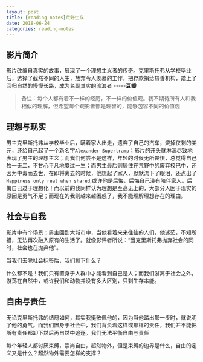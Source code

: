 ```yaml
---
layout: post
title: [reading-notes]荒野生存
date: 2018-06-24
categories: reading-notes
---
```



## 影片简介

影片改编自真实的故事，展现了一个理想主义者的传奇。克里斯托弗从学校毕业后，选择了截然不同的人生，放弃令人羡慕的工作，把存款捐给慈善机构，踏上了回归自然的慢慢长路，成为名副其实的流浪者 -----**豆瓣**

>备注：每个人都有着不一样的经历，不一样的价值观。我不期待所有人和我相似的理解，但希望每个观影者都是理智的，能够包容不同的价值观

## 理想与现实

男主克里斯托弗从学校毕业后，瞒着家人出走，遗弃了自己的汽车，烧掉仅剩的美元，还给自己起了一个新名字`Alexander Supertramp`；影片的开头就淋漓尽致地表现了男主的理想主义；而我们何尝不是这样，年轻的时候无所畏惧，总觉得自己独一无二，不甘心平凡地度过一生；而男主最后则居住在荒野中的废弃校巴中，还因为中毒而去世，在即将离去的时候，他想起了家人，默默流下了眼泪，还点出了`Happiness only real when shared`;或许他是后悔，后悔自己没有陪伴家人，后悔自己过于理想化！而以前的我同样认为理想是至高无上的，大部分人困于现实的原因是勇气不足；而现在的我则越来越困惑了，我不能理解理想存在的理由。


## 社会与自我

影片中有个场景：男主回到大城市中，当他看着来来往往的人们，他迷茫，不知所措，无法再次融入原有的生活了。就像影评者所说：“当克里斯托弗抛弃社会的同时，社会也在抛弃他”。

当我们去除社会标签后，我们剩下什么？

什么都不是！我们只有置身于人群中才能看到自己是人；而我们游离于社会之外，游荡在自然中，或许我们和动物并没有多大区别，只剩生存本能。

## 自由与责任

无论克里斯托弗的结局如何，其实我挺敬佩他的，因为当他踏出那一步时，就说明了他的勇气。而我们置身于社会中，我们背负着这样或那样的责任，我们并不能把所有责任都卸下然后再自然中追逐。我们无法平衡自由与责任

每个年轻人都讨厌束缚，崇尚自由，超然物外，但是束缚的边界是什么，自由的定义又是什么？超然物外需要怎样的支撑？










